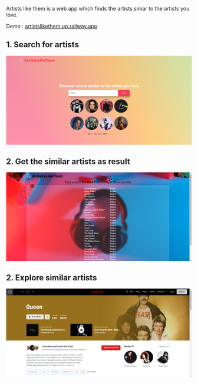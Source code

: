 Artists like them is a web app which finds the artists simar to the artists you love.

Demo : <a href="artistslikethem.up.railway.app">artistslikethem.up.railway.app</a>

<h2>1. Search for artists </h2>
<img src="demo/query_ss.png">

<h2>2. Get the similar artists as result </h2>
<img src="demo/result_ss.png">

<h2>2. Explore similar artists</h2>
<img src="demo/explore_ss.png">
